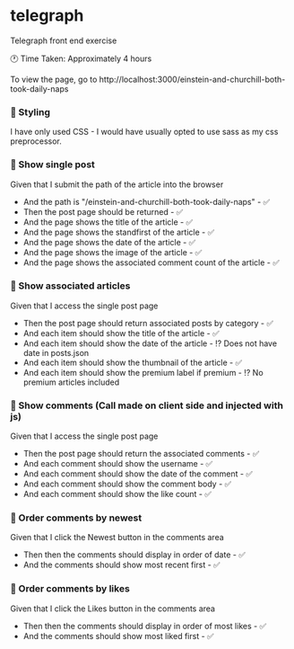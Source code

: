 # telegraph
Telegraph front end exercise

:clock1: Time Taken: Approximately 4 hours

To view the page, go to http://localhost:3000/einstein-and-churchill-both-took-daily-naps

### :mega: Styling

I have only used CSS - I would have usually opted to use sass as my css preprocessor.

### :mega: Show single post
Given that I submit the path of the article into the browser
* And the path is "/einstein-and-churchill-both-took-daily-naps" - :white_check_mark:
* Then the post page should be returned - :white_check_mark:
* And the page shows the title of the article - :white_check_mark:
* And the page shows the standfirst of the article - :white_check_mark:
* And the page shows the date of the article - :white_check_mark:
* And the page shows the image of the article - :white_check_mark:
* And the page shows the associated comment count of the article - :white_check_mark:


### :mega: Show associated articles
Given that I access the single post page
* Then the post page should return associated posts by category - :white_check_mark:
* And each item should show the title of the article - :white_check_mark:
* And each item should show the date of the article - :interrobang: Does not have date in posts.json
* And each item should show the thumbnail of the article - :white_check_mark:
* And each item should show the premium label if premium - :interrobang: No premium articles included


### :mega: Show comments (Call made on client side and injected with js)
Given that I access the single post page
* Then the post page should return the associated comments - :white_check_mark:
* And each comment should show the username - :white_check_mark:
* And each comment should show the date of the comment - :white_check_mark:
* And each comment should show the comment body - :white_check_mark:
* And each comment should show the like count - :white_check_mark:


### :mega: Order comments by newest
Given that I click the Newest button in the comments area
* Then then the comments should display in order of date - :white_check_mark:
* And the comments should show most recent first - :white_check_mark:

### :mega: Order comments by likes
Given that I click the Likes button in the comments area
* Then then the comments should display in order of most likes - :white_check_mark:
* And the comments should show most liked first - :white_check_mark: